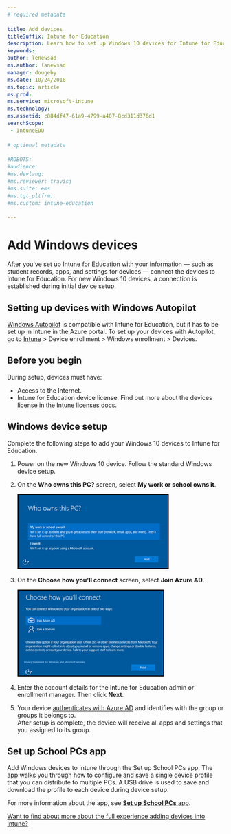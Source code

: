 ```yaml
---
# required metadata

title: Add devices
titleSuffix: Intune for Education
description: Learn how to set up Windows 10 devices for Intune for Education.
keywords:
author: lenewsad
ms.author: lanewsad
manager: dougeby
ms.date: 10/24/2018
ms.topic: article
ms.prod:
ms.service: microsoft-intune
ms.technology:
ms.assetid: c884df47-61a9-4799-a407-8cd311d376d1
searchScope:
 - IntuneEDU

# optional metadata

#ROBOTS:
#audience:
#ms.devlang:
#ms.reviewer: travisj
#ms.suite: ems
#ms.tgt_pltfrm:
#ms.custom: intune-education

---
```


# Add Windows devices

After you've set up Intune for Education with your information — such as student records, apps, and settings for devices — connect the devices to Intune for Education. For new Windows 10 devices, a connection is established during initial device setup.

## Setting up devices with Windows Autopilot
[Windows Autopilot](https://docs.microsoft.com/intune/enrollment-autopilot) is compatible with Intune for Education, but it has to be set up in Intune in the Azure portal. To set up your devices with Autopilot, go to [Intune](https://portal.azure.com) > Device enrollment > Windows enrollment > Devices.  

## Before you begin
During setup, devices must have:
* Access to the Internet.
* Intune for Education device license. Find out more about the devices license in the Intune [licenses docs](https://docs.microsoft.com/intune/get-started/start-with-a-paid-subscription-to-microsoft-intune-step-4).  

## Windows device setup
Complete the following steps to add your Windows 10 devices to Intune for Education.

1. Power on the new Windows 10 device. Follow the standard Windows device setup. 
2. On the **Who owns this PC?** screen, select **My work or school owns it**.

   ![Screenshot of the "Who owns this PC?" screen in Windows setup](./media/devices-001-who-owns-this-pc.png)

2. On the **Choose how you'll connect** screen, select **Join Azure AD**.

   ![Screenshot of the "Choose how you connect" screen in Windows setup](./media/devices-002-how-you-connect-pc.png)

3. Enter the account details for the Intune for Education admin or enrollment manager. Then click **Next**.

4. Your device [authenticates with Azure AD](https://docs.microsoft.com/azure/active-directory/active-directory-conditional-access) and identifies with the group or groups it belongs to.  
After setup is complete, the device will receive all apps and settings that you assigned to its group.

## Set up School PCs app
Add Windows devices to Intune through the Set up School PCs app. The app walks you through how to configure and save a single device profile that you can distribute to multiple PCs. A USB drive is used to save and download the profile to each device during device setup. 

For more information about the app, see [**Set up School PCs** app](https://docs.microsoft.com/education/windows/use-set-up-school-pcs-app).

[Want to find about more about the full experience adding devices into Intune?](https://docs.microsoft.com/intune/deploy-use/enroll-devices-in-microsoft-intune)
